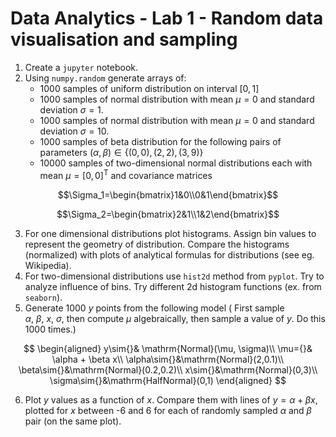 # Data Analytics -  Lab 1 - Random data visualisation and sampling

1. Create a ```jupyter``` notebook.
2. Using ```numpy.random``` generate arrays of:
   - 1000 samples of uniform distribution on interval $[0,1]$
   - 1000 samples of normal distribution with mean $\mu=0$ and standard deviation $\sigma=1$.
   - 1000 samples of normal distribution with mean $\mu=0$ and standard deviation $\sigma=10$.
   - 1000 samples of beta distribution for the following pairs of parameters $(\alpha,\beta)\in\{(0,0), (2,2),(3,9)\}$
   - 10000 samples of two-dimensional normal distributions each with  mean $\mu=[0,0]^\mathsf{T}$ and covariance matrices
```math
\Sigma_1=\begin{bmatrix}1&0\\0&1\end{bmatrix}
```

```math
\Sigma_2=\begin{bmatrix}2&1\\1&2\end{bmatrix}
```
3. For one dimensional distributions plot histograms. Assign bin values to represent the geometry of distribution. Compare the histograms (normalized) with plots of analytical formulas for distributions (see eg. Wikipedia).
4. For two-dimensional distributions use ```hist2d``` method from ```pyplot```. Try to analyze influence of bins. Try different 2d histogram functions (ex. from ```seaborn```).
5. Generate 1000 $y$ points from the following model (
First sample $\alpha,\ \beta,\ x, \ \sigma$, then compute $\mu$ algebraically, then sample a value of $y$. Do this 1000 times.)
```math
    \begin{aligned}
    y\sim{}& \mathrm{Normal}(\mu, \sigma)\\
    \mu={}& \alpha + \beta x\\
    \alpha\sim{}&\mathrm{Normal}(2,0.1)\\
    \beta\sim{}&\mathrm{Normal}(0.2,0.2)\\
    x\sim{}&\mathrm{Normal}(0,3)\\
    \sigma\sim{}&\mathrm{HalfNormal}(0,1)
    \end{aligned} 
``` 

6. Plot $y$ values as a function of $x$. Compare them with lines of $y=\alpha+\beta x$, plotted for $x$ between -6 and 6 for each of randomly sampled $\alpha$ and $\beta$ pair (on the same plot).  

